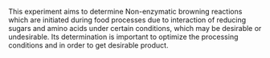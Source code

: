 This experiment aims to determine Non-enzymatic browning reactions which are initiated during food processes due to interaction of reducing sugars and amino acids under certain conditions, which may be desirable or undesirable. Its determination is important to optimize the processing conditions and in order to get desirable product. 

